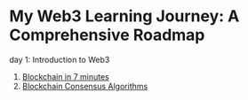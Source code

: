 # My Web3 Learning Journey: A Comprehensive Roadmap

day 1: Introduction to Web3

1. [Blockchain in 7 minutes](https://www.youtube.com/watch?v=yubzJw0uiE4)
2. [Blockchain Consensus Algorithms](https://www.youtube.com/watch?v=sXP-8pD7PG4)
